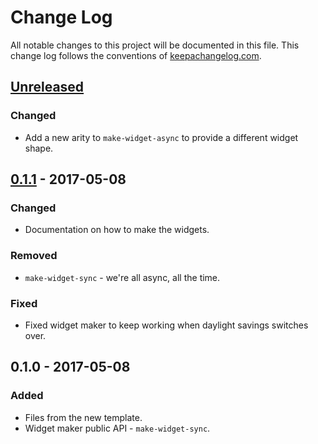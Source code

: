 # Change Log
All notable changes to this project will be documented in this file. This change log follows the conventions of [keepachangelog.com](http://keepachangelog.com/).

## [Unreleased]
### Changed
- Add a new arity to `make-widget-async` to provide a different widget shape.

## [0.1.1] - 2017-05-08
### Changed
- Documentation on how to make the widgets.

### Removed
- `make-widget-sync` - we're all async, all the time.

### Fixed
- Fixed widget maker to keep working when daylight savings switches over.

## 0.1.0 - 2017-05-08
### Added
- Files from the new template.
- Widget maker public API - `make-widget-sync`.

[Unreleased]: https://github.com/your-name/monitor/compare/0.1.1...HEAD
[0.1.1]: https://github.com/your-name/monitor/compare/0.1.0...0.1.1
